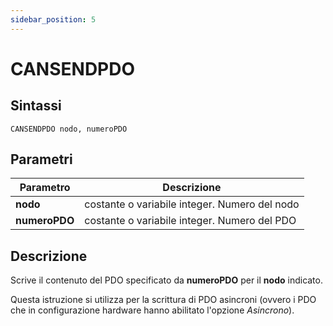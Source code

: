 ```yaml
---
sidebar_position: 5
---
```


# CANSENDPDO

## Sintassi

  ```
CANSENDPDO nodo, numeroPDO
  ```

## Parametri
|Parametro                 | Descrizione                                                                           |                
|--------------------------|---------------------------------------------------------------------------------------|
| **nodo**                 | costante o variabile integer. Numero del nodo                                         |        
| **numeroPDO**            | costante o variabile integer. Numero del PDO                                          |         
 
## Descrizione
Scrive il contenuto del PDO specificato da **numeroPDO** per il **nodo** indicato. 

Questa istruzione si utilizza per la scrittura di PDO asincroni (ovvero i PDO che in configurazione hardware hanno abilitato l'opzione _Asincrono_). 
